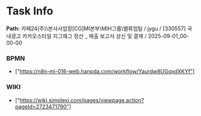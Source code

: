 # Task Info

**Path:** 카페24(주)\본사사업장\[CG]MI본부\MIH그룹\밸류업팀 / jygu / [330557] 국내광고 카카오스타일 지그재그 정산 _ 매출 보고서 상신 및 결재 / 2025-09-01_00-00-00

### BPMN
- ["https://n8n-mi-016-web.hanpda.com/workflow/Yaurdw8UGqxdXKYf"]

### WIKI
- ["https://wiki.simplexi.com/pages/viewpage.action?pageId=2723471790"]

